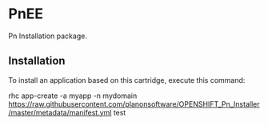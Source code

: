 PnEE
====

Pn Installation package.

Installation
------------
To install an application based on this cartridge, execute this command:

rhc app-create -a myapp -n mydomain https://raw.githubusercontent.com/planonsoftware/OPENSHIFT_Pn_Installer/master/metadata/manifest.yml
test